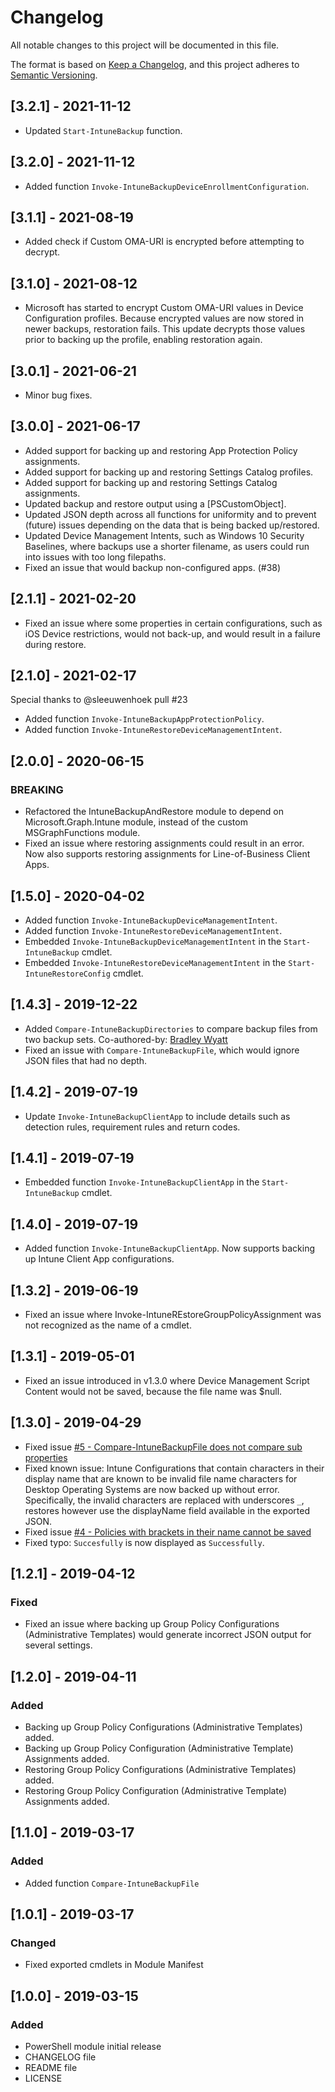 # Changelog
All notable changes to this project will be documented in this file.

The format is based on [Keep a Changelog](https://keepachangelog.com/en/1.0.0/),
and this project adheres to [Semantic Versioning](https://semver.org/spec/v2.0.0.html).

## [3.2.1] - 2021-11-12
- Updated `Start-IntuneBackup` function.

## [3.2.0] - 2021-11-12
- Added function `Invoke-IntuneBackupDeviceEnrollmentConfiguration`.

## [3.1.1] - 2021-08-19
- Added check if Custom OMA-URI is encrypted before attempting to decrypt.

## [3.1.0] - 2021-08-12
- Microsoft has started to encrypt Custom OMA-URI values in Device Configuration profiles. Because encrypted values are now stored in newer backups, restoration fails. This update decrypts those values prior to backing up the profile, enabling restoration again.

## [3.0.1] - 2021-06-21
- Minor bug fixes.

## [3.0.0] - 2021-06-17
- Added support for backing up and restoring App Protection Policy assignments.
- Added support for backing up and restoring Settings Catalog profiles.
- Added support for backing up and restoring Settings Catalog assignments.
- Updated backup and restore output using a [PSCustomObject].
- Updated JSON depth across all functions for uniformity and to prevent (future) issues depending on the data that is being backed up/restored.
- Updated Device Management Intents, such as Windows 10 Security Baselines, where backups use a shorter filename, as users could run into issues with too long filepaths.
- Fixed an issue that would backup non-configured apps. (#38)


## [2.1.1] - 2021-02-20
- Fixed an issue where some properties in certain configurations, such as iOS Device restrictions, would not back-up, and would result in a failure during restore.

## [2.1.0] - 2021-02-17
Special thanks to @sleeuwenhoek pull #23
- Added function `Invoke-IntuneBackupAppProtectionPolicy`.
- Added function `Invoke-IntuneRestoreDeviceManagementIntent`.

## [2.0.0] - 2020-06-15
### BREAKING
- Refactored the IntuneBackupAndRestore module to depend on Microsoft.Graph.Intune module, instead of the custom MSGraphFunctions module.
- Fixed an issue where restoring assignments could result in an error. Now also supports restoring assignments for Line-of-Business Client Apps.


## [1.5.0] - 2020-04-02
- Added function `Invoke-IntuneBackupDeviceManagementIntent`.
- Added function `Invoke-IntuneRestoreDeviceManagementIntent`.
- Embedded `Invoke-IntuneBackupDeviceManagementIntent` in the `Start-IntuneBackup` cmdlet.
- Embedded `Invoke-IntuneRestoreDeviceManagementIntent` in the `Start-IntuneRestoreConfig` cmdlet.

## [1.4.3] - 2019-12-22
- Added `Compare-IntuneBackupDirectories` to compare backup files from two backup sets. Co-authored-by: [Bradley Wyatt](https://github.com/bwya77)
- Fixed an issue with `Compare-IntuneBackupFile`, which would ignore JSON files that had no depth.

## [1.4.2] - 2019-07-19
- Update `Invoke-IntuneBackupClientApp` to include details such as detection rules, requirement rules and return codes.

## [1.4.1] - 2019-07-19
- Embedded function `Invoke-IntuneBackupClientApp` in the `Start-IntuneBackup` cmdlet.

## [1.4.0] - 2019-07-19
- Added function `Invoke-IntuneBackupClientApp`. Now supports backing up Intune Client App configurations.

## [1.3.2] - 2019-06-19
- Fixed an issue where Invoke-IntuneREstoreGroupPolicyAssignment was not recognized as the name of a cmdlet.

## [1.3.1] - 2019-05-01
- Fixed an issue introduced in v1.3.0 where Device Management Script Content would not be saved, because the file name was $null.

## [1.3.0] - 2019-04-29
- Fixed issue [#5 - Compare-IntuneBackupFile does not compare sub properties](https://github.com/jseerden/IntuneBackupAndRestore/issues/5)
- Fixed known issue: Intune Configurations that contain characters in their display name that are known to be invalid file name characters for Desktop Operating Systems are now backed up without error. Specifically, the invalid characters are replaced with underscores `_`, restores however use the displayName field available in the exported JSON.
- Fixed issue [#4 - Policies with brackets in their name cannot be saved](https://github.com/jseerden/IntuneBackupAndRestore/issues/4)
- Fixed typo: `Succesfully` is now displayed as `Successfully`.

## [1.2.1] - 2019-04-12
### Fixed
- Fixed an issue where backing up Group Policy Configurations (Administrative Templates) would generate incorrect JSON output for several settings.

## [1.2.0] - 2019-04-11
### Added
- Backing up Group Policy Configurations (Administrative Templates) added.
- Backing up Group Policy Configuration (Administrative Template) Assignments added.
- Restoring Group Policy Configurations (Administrative Templates) added.
- Restoring Group Policy Configuration (Administrative Template) Assignments added.

## [1.1.0] - 2019-03-17
### Added
- Added function `Compare-IntuneBackupFile`

## [1.0.1] - 2019-03-17
### Changed
- Fixed exported cmdlets in Module Manifest

## [1.0.0] - 2019-03-15
### Added
- PowerShell module initial release
- CHANGELOG file
- README file
- LICENSE